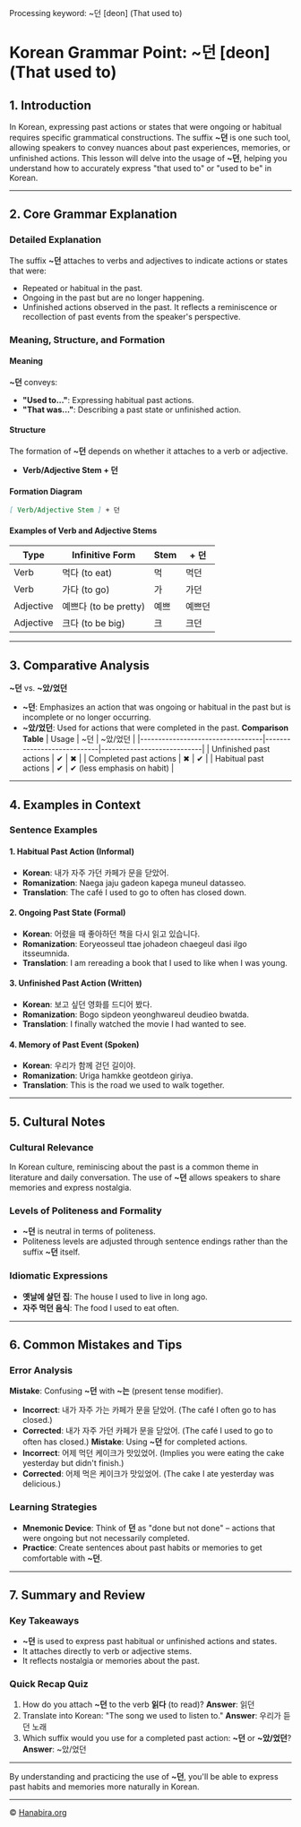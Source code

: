Processing keyword: ~던 [deon] (That used to)
# Korean Grammar Point: ~던 [deon] (That used to)

## 1. Introduction
In Korean, expressing past actions or states that were ongoing or habitual requires specific grammatical constructions. The suffix **~던** is one such tool, allowing speakers to convey nuances about past experiences, memories, or unfinished actions. This lesson will delve into the usage of **~던**, helping you understand how to accurately express "that used to" or "used to be" in Korean.

---
## 2. Core Grammar Explanation
### Detailed Explanation
The suffix **~던** attaches to verbs and adjectives to indicate actions or states that were:
- Repeated or habitual in the past.
- Ongoing in the past but are no longer happening.
- Unfinished actions observed in the past.
It reflects a reminiscence or recollection of past events from the speaker's perspective.
### Meaning, Structure, and Formation
#### Meaning
**~던** conveys:
- **"Used to..."**: Expressing habitual past actions.
- **"That was..."**: Describing a past state or unfinished action.
#### Structure
The formation of **~던** depends on whether it attaches to a verb or adjective.
- **Verb/Adjective Stem + 던**
#### Formation Diagram
```markdown
[ Verb/Adjective Stem ] + 던
```
#### Examples of Verb and Adjective Stems
| Type       | Infinitive Form | Stem    | + 던      |
|------------|-----------------|---------|-----------|
| Verb       | 먹다 (to eat)     | 먹      | 먹던      |
| Verb       | 가다 (to go)      | 가      | 가던      |
| Adjective  | 예쁘다 (to be pretty) | 예쁘  | 예쁘던    |
| Adjective  | 크다 (to be big)   | 크      | 크던      |
---
## 3. Comparative Analysis
**~던** vs. **~았/었던**
- **~던**: Emphasizes an action that was ongoing or habitual in the past but is incomplete or no longer occurring.
- **~았/었던**: Used for actions that were completed in the past.
**Comparison Table**
| Usage                            | ~던                         | ~았/었던                    |
|----------------------------------|----------------------------|----------------------------|
| Unfinished past actions          | ✔                          | ✖                          |
| Completed past actions           | ✖                          | ✔                          |
| Habitual past actions            | ✔                          | ✔ (less emphasis on habit) |
---
## 4. Examples in Context
### Sentence Examples
#### 1. Habitual Past Action (Informal)
- **Korean**: 내가 자주 가던 카페가 문을 닫았어.
- **Romanization**: Naega jaju gadeon kapega muneul datasseo.
- **Translation**: The café I used to go to often has closed down.
#### 2. Ongoing Past State (Formal)
- **Korean**: 어렸을 때 좋아하던 책을 다시 읽고 있습니다.
- **Romanization**: Eoryeosseul ttae johadeon chaegeul dasi ilgo itsseumnida.
- **Translation**: I am rereading a book that I used to like when I was young.
#### 3. Unfinished Past Action (Written)
- **Korean**: 보고 싶던 영화를 드디어 봤다.
- **Romanization**: Bogo sipdeon yeonghwareul deudieo bwatda.
- **Translation**: I finally watched the movie I had wanted to see.
#### 4. Memory of Past Event (Spoken)
- **Korean**: 우리가 함께 걷던 길이야.
- **Romanization**: Uriga hamkke geotdeon giriya.
- **Translation**: This is the road we used to walk together.
---
## 5. Cultural Notes
### Cultural Relevance
In Korean culture, reminiscing about the past is a common theme in literature and daily conversation. The use of **~던** allows speakers to share memories and express nostalgia.
### Levels of Politeness and Formality
- **~던** is neutral in terms of politeness.
- Politeness levels are adjusted through sentence endings rather than the suffix **~던** itself.
### Idiomatic Expressions
- **옛날에 살던 집**: The house I used to live in long ago.
- **자주 먹던 음식**: The food I used to eat often.
---
## 6. Common Mistakes and Tips
### Error Analysis
**Mistake**: Confusing **~던** with **~는** (present tense modifier).
- **Incorrect**: 내가 자주 가는 카페가 문을 닫았어. (The café I often go to has closed.)
- **Corrected**: 내가 자주 가던 카페가 문을 닫았어. (The café I used to go to often has closed.)
**Mistake**: Using **~던** for completed actions.
- **Incorrect**: 어제 먹던 케이크가 맛있었어. (Implies you were eating the cake yesterday but didn't finish.)
- **Corrected**: 어제 먹은 케이크가 맛있었어. (The cake I ate yesterday was delicious.)
### Learning Strategies
- **Mnemonic Device**: Think of **던** as "done but not done" – actions that were ongoing but not necessarily completed.
- **Practice**: Create sentences about past habits or memories to get comfortable with **~던**.
---
## 7. Summary and Review
### Key Takeaways
- **~던** is used to express past habitual or unfinished actions and states.
- It attaches directly to verb or adjective stems.
- It reflects nostalgia or memories about the past.
### Quick Recap Quiz
1. How do you attach **~던** to the verb **읽다** (to read)?
   **Answer**: 읽던
2. Translate into Korean: "The song we used to listen to."
   **Answer**: 우리가 듣던 노래
3. Which suffix would you use for a completed past action: **~던** or **~았/었던**?
   **Answer**: ~았/었던
---
By understanding and practicing the use of **~던**, you'll be able to express past habits and memories more naturally in Korean.

---
© [Hanabira.org](https://hanabira.org)
